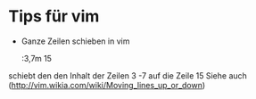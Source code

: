 # Tips für vim


* Ganze Zeilen schieben in vim
    
     :3,7m 15

schiebt den den Inhalt der Zeilen 3 -7 auf die Zeile 15
Siehe auch (http://vim.wikia.com/wiki/Moving_lines_up_or_down)